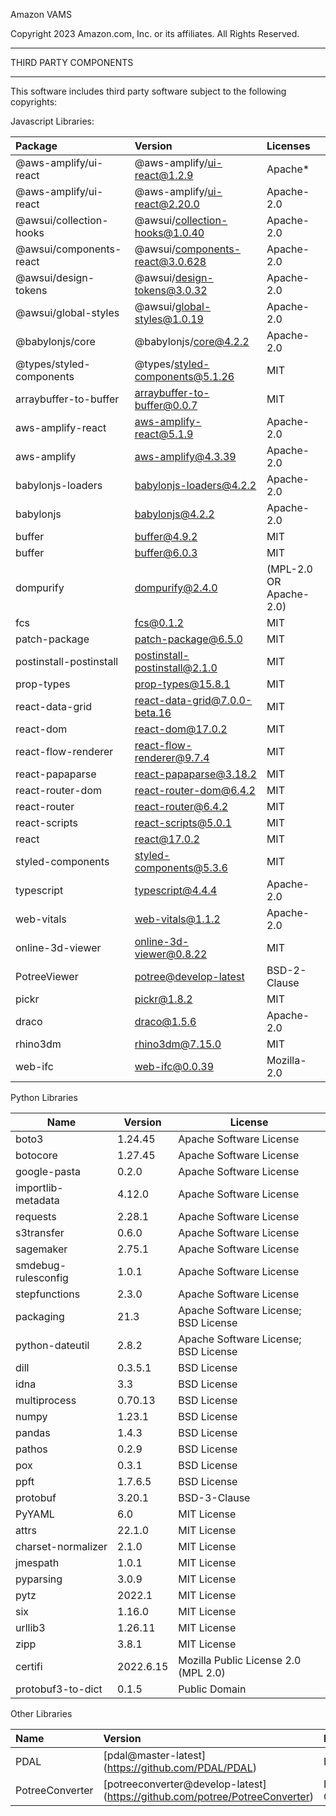 Amazon VAMS

Copyright 2023 Amazon.com, Inc. or its affiliates. All Rights Reserved.

---

THIRD PARTY COMPONENTS

---

This software includes third party software subject to the following copyrights:

Javascript Libraries:

| Package                  | Version                                                              | Licenses                |
| :----------------------- | :------------------------------------------------------------------- | :---------------------- |
| @aws-amplify/ui-react    | @aws-amplify/ui-react@1.2.9                                          | Apache\*                |
| @aws-amplify/ui-react    | @aws-amplify/ui-react@2.20.0                                         | Apache-2.0              |
| @awsui/collection-hooks  | @awsui/collection-hooks@1.0.40                                       | Apache-2.0              |
| @awsui/components-react  | @awsui/components-react@3.0.628                                      | Apache-2.0              |
| @awsui/design-tokens     | @awsui/design-tokens@3.0.32                                          | Apache-2.0              |
| @awsui/global-styles     | @awsui/global-styles@1.0.19                                          | Apache-2.0              |
| @babylonjs/core          | @babylonjs/core@4.2.2                                                | Apache-2.0              |
| @types/styled-components | @types/styled-components@5.1.26                                      | MIT                     |
| arraybuffer-to-buffer    | arraybuffer-to-buffer@0.0.7                                          | MIT                     |
| aws-amplify-react        | aws-amplify-react@5.1.9                                              | Apache-2.0              |
| aws-amplify              | aws-amplify@4.3.39                                                   | Apache-2.0              |
| babylonjs-loaders        | babylonjs-loaders@4.2.2                                              | Apache-2.0              |
| babylonjs                | babylonjs@4.2.2                                                      | Apache-2.0              |
| buffer                   | buffer@4.9.2                                                         | MIT                     |
| buffer                   | buffer@6.0.3                                                         | MIT                     |
| dompurify                | dompurify@2.4.0                                                      | (MPL-2.0 OR Apache-2.0) |
| fcs                      | fcs@0.1.2                                                            | MIT                     |
| patch-package            | patch-package@6.5.0                                                  | MIT                     |
| postinstall-postinstall  | postinstall-postinstall@2.1.0                                        | MIT                     |
| prop-types               | prop-types@15.8.1                                                    | MIT                     |
| react-data-grid          | react-data-grid@7.0.0-beta.16                                        | MIT                     |
| react-dom                | react-dom@17.0.2                                                     | MIT                     |
| react-flow-renderer      | react-flow-renderer@9.7.4                                            | MIT                     |
| react-papaparse          | react-papaparse@3.18.2                                               | MIT                     |
| react-router-dom         | react-router-dom@6.4.2                                               | MIT                     |
| react-router             | react-router@6.4.2                                                   | MIT                     |
| react-scripts            | react-scripts@5.0.1                                                  | MIT                     |
| react                    | react@17.0.2                                                         | MIT                     |
| styled-components        | styled-components@5.3.6                                              | MIT                     |
| typescript               | typescript@4.4.4                                                     | Apache-2.0              |
| web-vitals               | web-vitals@1.1.2                                                     | Apache-2.0              |
| online-3d-viewer         | [online-3d-viewer@0.8.22](https://github.com/kovacsv/Online3DViewer) | MIT                     |
| PotreeViewer             | [potree@develop-latest](https://github.com/potree/potree)            | BSD-2-Clause            |
| pickr                    | [pickr@1.8.2](https://github.com/Simonwep/pickr)                     | MIT                     |
| draco                    | [draco@1.5.6](https://github.com/google/draco)                       | Apache-2.0              |
| rhino3dm                 | [rhino3dm@7.15.0](https://github.com/mcneel/rhino3dm)                | MIT                     |
| web-ifc                  | [web-ifc@0.0.39](https://github.com/IFCjs/web-ifc)                   | Mozilla-2.0             |

Python Libraries

| Name                | Version   | License                              |
| ------------------- | --------- | ------------------------------------ |
| boto3               | 1.24.45   | Apache Software License              |
| botocore            | 1.27.45   | Apache Software License              |
| google-pasta        | 0.2.0     | Apache Software License              |
| importlib-metadata  | 4.12.0    | Apache Software License              |
| requests            | 2.28.1    | Apache Software License              |
| s3transfer          | 0.6.0     | Apache Software License              |
| sagemaker           | 2.75.1    | Apache Software License              |
| smdebug-rulesconfig | 1.0.1     | Apache Software License              |
| stepfunctions       | 2.3.0     | Apache Software License              |
| packaging           | 21.3      | Apache Software License; BSD License |
| python-dateutil     | 2.8.2     | Apache Software License; BSD License |
| dill                | 0.3.5.1   | BSD License                          |
| idna                | 3.3       | BSD License                          |
| multiprocess        | 0.70.13   | BSD License                          |
| numpy               | 1.23.1    | BSD License                          |
| pandas              | 1.4.3     | BSD License                          |
| pathos              | 0.2.9     | BSD License                          |
| pox                 | 0.3.1     | BSD License                          |
| ppft                | 1.7.6.5   | BSD License                          |
| protobuf            | 3.20.1    | BSD-3-Clause                         |
| PyYAML              | 6.0       | MIT License                          |
| attrs               | 22.1.0    | MIT License                          |
| charset-normalizer  | 2.1.0     | MIT License                          |
| jmespath            | 1.0.1     | MIT License                          |
| pyparsing           | 3.0.9     | MIT License                          |
| pytz                | 2022.1    | MIT License                          |
| six                 | 1.16.0    | MIT License                          |
| urllib3             | 1.26.11   | MIT License                          |
| zipp                | 3.8.1     | MIT License                          |
| certifi             | 2022.6.15 | Mozilla Public License 2.0 (MPL 2.0) |
| protobuf3-to-dict   | 0.1.5     | Public Domain                        |

Other Libraries

| Name            | Version                                                                      | Licenses     |
| :-------------- | :--------------------------------------------------------------------------- | :----------- |
| PDAL            | [pdal@master-latest] (https://github.com/PDAL/PDAL)                          | BSD          |
| PotreeConverter | [potreeconverter@develop-latest] (https://github.com/potree/PotreeConverter) | BSD-2-Clause |
